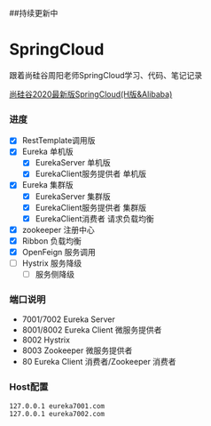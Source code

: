##持续更新中
# SpringCloud
跟着尚硅谷周阳老师SpringCloud学习、代码、笔记记录

[尚硅谷2020最新版SpringCloud(H版&Alibaba)](https://www.bilibili.com/video/BV18E411x7eT)

### 进度
- [x] RestTemplate调用版
- [x] Eureka 单机版
  - [x] EurekaServer 单机版
  - [x] EurekaClient服务提供者 单机版
- [x] Eureka 集群版
    - [x] EurekaServer 集群版
    - [x] EurekaClient服务提供者 集群版
    - [x] EurekaClient消费者 请求负载均衡
- [x] zookeeper 注册中心 
- [x] Ribbon 负载均衡
- [x] OpenFeign 服务调用
- [ ] Hystrix 服务降级
    - [ ] 服务侧降级

### 端口说明
* 7001/7002 Eureka Server
* 8001/8002 Eureka Client 微服务提供者
* 8002 Hystrix
* 8003 Zookeeper 微服务提供者
* 80 Eureka Client 消费者/Zookeeper 消费者

### Host配置
```text
127.0.0.1 eureka7001.com
127.0.0.1 eureka7002.com
```